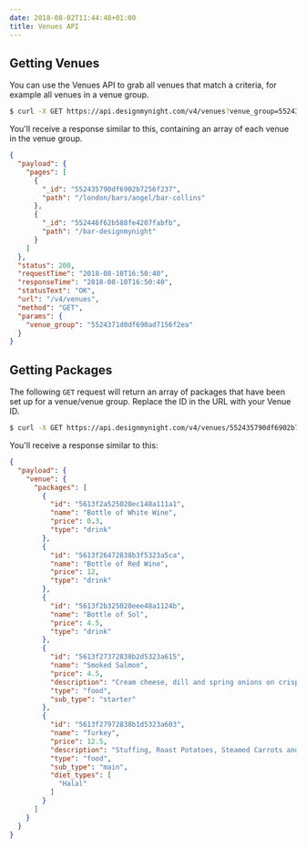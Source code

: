 ```yaml
---
date: 2018-08-02T11:44:48+01:00
title: Venues API
---
```


## Getting Venues

You can use the Venues API to grab all venues that match a criteria, for example all venues in a venue group.

```bash
$ curl -X GET https://api.designmynight.com/v4/venues?venue_group=5524371d0df690ad7156f2ea
```

You'll receive a response similar to this, containing an array of each venue in the venue group.

```json
{
  "payload": {
    "pages": [
      {
        "_id": "552435790df6902b7256f237",
        "path": "/london/bars/angel/bar-collins"
      },
      {
        "_id": "552446f62b588fe4207fabfb",
        "path": "/bar-designmynight"
      }
    ]
  },
  "status": 200,
  "requestTime": "2018-08-10T16:50:40",
  "responseTime": "2018-08-10T16:50:40",
  "statusText": "OK",
  "url": "/v4/venues",
  "method": "GET",
  "params": {
    "venue_group": "5524371d0df690ad7156f2ea"
  }
}
```


## Getting Packages

The following `GET` request will return an array of packages that have been set up for a venue/venue group. Replace the ID in the URL with your Venue ID.

```bash
$ curl -X GET https://api.designmynight.com/v4/venues/552435790df6902b7256f237?fields=packages
```

You'll receive a response similar to this:

```json
{
  "payload": {
    "venue": {
      "packages": [
        {
          "id": "5613f2a525020ec148a111a1",
          "name": "Bottle of White Wine",
          "price": 0.3,
          "type": "drink"
        },
        {
          "id": "5613f26472838b3f5323a5ca",
          "name": "Bottle of Red Wine",
          "price": 12,
          "type": "drink"
        },
        {
          "id": "5613f2b325020eee48a1124b",
          "name": "Bottle of Sol",
          "price": 4.5,
          "type": "drink"
        },
        {
          "id": "5613f27372838b2d5323a615",
          "name": "Smoked Salmon",
          "price": 4.5,
          "description": "Cream cheese, dill and spring onions on crisp bread",
          "type": "food",
          "sub_type": "starter"
        },
        {
          "id": "5613f27972838b1d5323a603",
          "name": "Turkey",
          "price": 12.5,
          "description": "Stuffing, Roast Potatoes, Steamed Carrots and green beans",
          "type": "food",
          "sub_type": "main",
          "diet_types": [
            "Halal"
          ]
        }
      ]
    }
  }
}
```